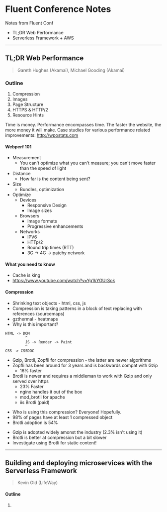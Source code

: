# Fluent Conference Notes

Notes from Fluent Conf

- TL;DR Web Performance
- Serverless Framework + AWS

---

## TL;DR Web Performance

> Gareth Hughes (Akamai), Michael Gooding (Akamai)

### Outline

1. Compression
2. Images
3. Page Structure
4. HTTPS & HTTP/2
5. Resource Hints


Time is money. Performance encompasses time. The faster the website, the more money it will make. Case studies for various performance related improvements: http://wpostats.com

#### Webperf 101

- Measurement
  * You can't optimize what you can't measure; you can't move faster than the speed of light
- Distance
  - How far is the content being sent?
- Size
  - Bundles, optimization
- Optimize
  - Devices
    * Responsive Design
    * Image sizes
  - Browsers
    * Image formats
    * Progressive enhancements
  - Networks
    * IPV6
    * HTTp/2
    * Round trip times (RTT)
    * 3G -> 4G -> patchy network

#### What you need to know

* Cache is king
* https://www.youtube.com/watch?v=Yg1kYGUrSok


#### Compression

* Shrinking text objects - html, css, js
* Compression is taking patterns in a block of text replacing with references (sourcemaps)
* gzthermal - heatmaps
* Why is this important?

```
HTML -> DOM
         ^
         JS -> Render -> Paint
         ^
CSS -> CSSDOC
```

* Gzip, Brotli, Zopfli for compression - the latter are newer algorithms
* Zopfli has been around for 3 years and is backwards compat with Gzip
  * 16% faster
* Brotli is newer and requires a middleman to work with Gzip and only served over https
  * 23% Faster
  * nginx handles it out of the box
  * mod_brotli for apache
  * iis Brotli (paid)
- Who is using this compression? Everyone! Hopefully.
- 98% of pages have at least 1 compressed object
- Brotli adoption is 54%
* Gzip is adopted widely amonst the industry (2.3% isn't using it)
* Brotli is better at compression but a bit slower
* Investigate using Brotli for static content!


---

## Building and deploying microservices with the Serverless Framework

> Kevin Old (LifeWay)

#### Outline

1.
